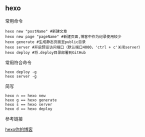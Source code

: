 ## hexo

常用命令

```
hexo new "postName" #新建文章
hexo new page "pageName" #新建页面,博客中作为纪录使用较少
hexo generate #生成静态页面至public目录
hexo server #开启预览访问端口（默认端口4000，'ctrl + c'关闭server）
hexo deploy #将.deploy目录部署到GitHub
```

常用符合命令

```
hexo deploy -g
hexo server -g
```

简写

```
hexo n == hexo new
hexo g == hexo generate
hexo s == hexo server
hexo d == hexo deploy
```



参考链接

[hexo你的博客](http://ibruce.info/2013/11/22/hexo-your-blog/)